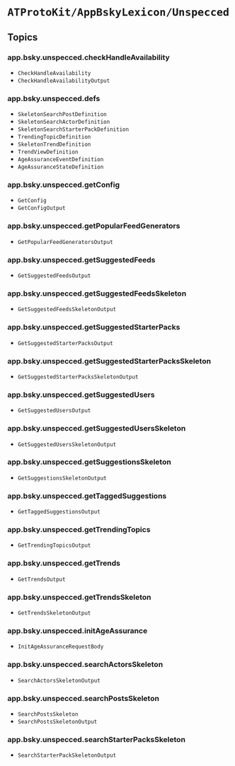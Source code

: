 # ``ATProtoKit/AppBskyLexicon/Unspecced``

## Topics

### app.bsky.unspecced.checkHandleAvailability

- ``CheckHandleAvailability``
- ``CheckHandleAvailabilityOutput``

### app.bsky.unspecced.defs

- ``SkeletonSearchPostDefinition``
- ``SkeletonSearchActorDefinition``
- ``SkeletonSearchStarterPackDefinition``
- ``TrendingTopicDefinition``
- ``SkeletonTrendDefinition``
- ``TrendViewDefinition``
- ``AgeAssuranceEventDefinition``
- ``AgeAssuranceStateDefinition``

### app.bsky.unspecced.getConfig

- ``GetConfig``
- ``GetConfigOutput``

### app.bsky.unspecced.getPopularFeedGenerators

- ``GetPopularFeedGeneratorsOutput``

### app.bsky.unspecced.getSuggestedFeeds

- ``GetSuggestedFeedsOutput``

### app.bsky.unspecced.getSuggestedFeedsSkeleton

- ``GetSuggestedFeedsSkeletonOutput``

### app.bsky.unspecced.getSuggestedStarterPacks

- ``GetSuggestedStarterPacksOutput``

### app.bsky.unspecced.getSuggestedStarterPacksSkeleton

- ``GetSuggestedStarterPacksSkeletonOutput``

### app.bsky.unspecced.getSuggestedUsers

- ``GetSuggestedUsersOutput``

### app.bsky.unspecced.getSuggestedUsersSkeleton

- ``GetSuggestedUsersSkeletonOutput``

### app.bsky.unspecced.getSuggestionsSkeleton

- ``GetSuggestionsSkeletonOutput``

### app.bsky.unspecced.getTaggedSuggestions

- ``GetTaggedSuggestionsOutput``

### app.bsky.unspecced.getTrendingTopics

- ``GetTrendingTopicsOutput``

### app.bsky.unspecced.getTrends

- ``GetTrendsOutput``

### app.bsky.unspecced.getTrendsSkeleton

- ``GetTrendsSkeletonOutput``

### app.bsky.unspecced.initAgeAssurance

- ``InitAgeAssuranceRequestBody``

### app.bsky.unspecced.searchActorsSkeleton

- ``SearchActorsSkeletonOutput``

### app.bsky.unspecced.searchPostsSkeleton

- ``SearchPostsSkeleton``
- ``SearchPostsSkeletonOutput``

### app.bsky.unspecced.searchStarterPacksSkeleton

- ``SearchStarterPackSkeletonOutput``
